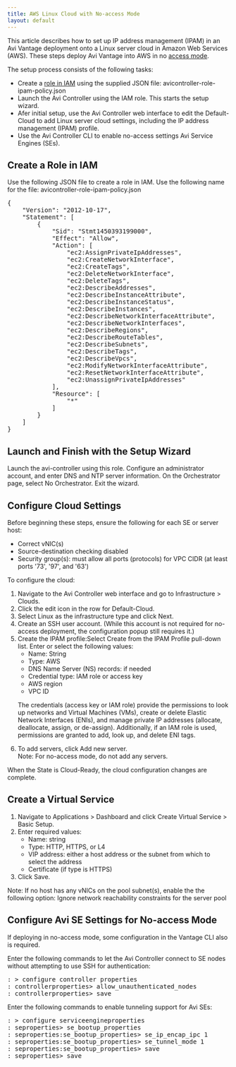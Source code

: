 ```yaml
---
title: AWS Linux Cloud with No-access Mode
layout: default
---
```

This article describes how to set up IP address management (IPAM) in an Avi Vantage deployment onto a Linux server cloud 
in Amazon Web Services (AWS). These steps deploy Avi Vantage into AWS in no <a href="/docs/16.2/orchestrator-access-modes">access mode</a>.

The setup process consists of the following tasks:

* Create a <a href="/docs/16.2/iam-role-setup-for-installation-into-aws">role in IAM</a> using the supplied JSON file: avicontroller-role-ipam-policy.json
* Launch the Avi Controller using the IAM role. This starts the setup wizard.
* Afer initial setup, use the Avi Controller web interface to edit the Default-Cloud to add Linux server cloud settings, including the IP address management (IPAM) profile.
* Use the Avi Controller CLI to enable no-access settings Avi Service Engines (SEs). 

## Create a Role in IAM

Use the following JSON file to create a role in IAM. Use the following name for the file: avicontroller-role-ipam-policy.json

<pre>{
    "Version": "2012-10-17",
    "Statement": [
        {
            "Sid": "Stmt1450393199000",
            "Effect": "Allow",
            "Action": [
                "ec2:AssignPrivateIpAddresses",
                "ec2:CreateNetworkInterface",
                "ec2:CreateTags",
                "ec2:DeleteNetworkInterface",
                "ec2:DeleteTags",
                "ec2:DescribeAddresses",
                "ec2:DescribeInstanceAttribute",
                "ec2:DescribeInstanceStatus",
                "ec2:DescribeInstances",
                "ec2:DescribeNetworkInterfaceAttribute",
                "ec2:DescribeNetworkInterfaces",
                "ec2:DescribeRegions",
                "ec2:DescribeRouteTables",
                "ec2:DescribeSubnets",
                "ec2:DescribeTags",
                "ec2:DescribeVpcs",
                "ec2:ModifyNetworkInterfaceAttribute",
                "ec2:ResetNetworkInterfaceAttribute",
                "ec2:UnassignPrivateIpAddresses"
            ],
            "Resource": [
                "*"
            ]
        }
    ]
}
</pre> 

## Launch and Finish with the Setup Wizard

Launch the avi-controller using this role. Configure an administrator account, and enter DNS and NTP server information. On the Orchestrator page, select No Orchestrator. Exit the wizard.

## Configure Cloud Settings

Before beginning these steps, ensure the following for each SE or server host:

* Correct vNIC(s)
* Source-destination checking disabled
* Security group(s): must allow all ports (protocols) for VPC CIDR (at least ports '73', '97', and '63') 

To configure the cloud:

<ol> 
 <li>Navigate to the Avi Controller web interface and go to Infrastructure &gt; Clouds.</li> 
 <li>Click the edit icon in the row for Default-Cloud.</li> 
 <li>Select Linux as the infrastructure type and click Next.</li> 
 <li>Create an SSH user account. (While this account is not required for no-access deployment, the configuration popup still requires it.)</li> 
 <li>Create the IPAM profile:Select Create from the IPAM Profile pull-down list. Enter or select the following values: 
  <ul> 
   <li>Name: String</li> 
   <li>Type: AWS</li> 
   <li>DNS Name Server (NS) records: if needed</li> 
   <li>Credential type: IAM role or access key</li> 
   <li>AWS region</li> 
   <li>VPC ID</li> 
  </ul> <p>The credentials (access key or IAM role) provide the permissions to look up networks and Virtual Machines (VMs), create or delete Elastic Network Interfaces (ENIs), and manage private IP addresses (allocate, deallocate, assign, or de-assign). Additionally, if an IAM role is used, permissions are granted to add, look up, and delete ENI tags.</p></li> 
 <li>To add servers, click Add new server.<br> Note: For no-access mode, do not add any servers.</li> 
</ol> 

When the State is Cloud-Ready, the cloud configuration changes are complete.

## Create a Virtual Service

<ol> 
 <li>Navigate to Applications &gt; Dashboard and click Create Virtual Service &gt; Basic Setup.</li> 
 <li>Enter required values: 
  <ul> 
   <li>Name: string</li> 
   <li>Type: HTTP, HTTPS, or L4</li> 
   <li>VIP address: either a host address or the subnet from which to select the address</li> 
   <li>Certificate (if type is HTTPS)</li> 
  </ul> </li> 
 <li>Click Save.</li> 
</ol> 

Note: If no host has any vNICs on the pool subnet(s), enable the the following option: Ignore network reachability constraints for the server pool

## Configure Avi SE Settings for No-access Mode

If deploying in no-access mode, some configuration in the Vantage CLI also is required.

Enter the following commands to let the Avi Controller connect to SE nodes without attempting to use SSH for authentication:

<pre>: &gt; configure controller properties 
: controllerproperties&gt; allow_unauthenticated_nodes 
: controllerproperties&gt; save
</pre> 

Enter the following commands to enable tunneling support for Avi SEs:

<pre class="">: &gt; configure serviceengineproperties 
: seproperties&gt; se_bootup_properties 
: seproperties:se_bootup_properties&gt; se_ip_encap_ipc 1
: seproperties:se_bootup_properties&gt; se_tunnel_mode 1
: seproperties:se_bootup_properties&gt; save
: seproperties&gt; save
</pre> 